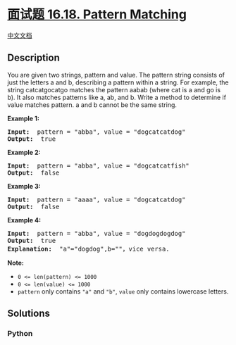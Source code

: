# [面试题 16.18. Pattern Matching]()

[中文文档](/lcci/16.18.Pattern%20Matching/README.md)

## Description

<p>You are given two strings, pattern and value. The pattern string consists of just the letters a and b, describing a pattern within a string. For example, the string catcatgocatgo matches the pattern aabab (where cat is a and go is b). It also matches patterns like a, ab, and b. Write a method to determine if value matches pattern. a and b cannot be the same string.</p>

<p><strong>Example 1: </strong></p>

<pre>
<strong>Input: </strong> pattern = &quot;abba&quot;, value = &quot;dogcatcatdog&quot;
<strong>Output: </strong> true
</pre>

<p><strong>Example 2: </strong></p>

<pre>
<strong>Input: </strong> pattern = &quot;abba&quot;, value = &quot;dogcatcatfish&quot;
<strong>Output: </strong> false
</pre>

<p><strong>Example 3: </strong></p>

<pre>
<strong>Input: </strong> pattern = &quot;aaaa&quot;, value = &quot;dogcatcatdog&quot;
<strong>Output: </strong> false
</pre>

<p><strong>Example 4: </strong></p>

<pre>
<strong>Input: </strong> pattern = &quot;abba&quot;, value = &quot;dogdogdogdog&quot;
<strong>Output: </strong> true
<strong>Explanation: </strong> &quot;a&quot;=&quot;dogdog&quot;,b=&quot;&quot;，vice versa.
</pre>

<p><strong>Note: </strong></p>

<ul>
	<li><code>0 &lt;= len(pattern) &lt;= 1000</code></li>
	<li><code>0 &lt;= len(value) &lt;= 1000</code></li>
	<li><code>pattern</code>&nbsp;only contains&nbsp;<code>&quot;a&quot;</code>&nbsp;and&nbsp;<code>&quot;b&quot;</code>,&nbsp;<code>value</code> only contains lowercase letters.</li>
</ul>


## Solutions

<!-- tabs:start -->

### **Python**

```python

```

<!-- tabs:end -->
